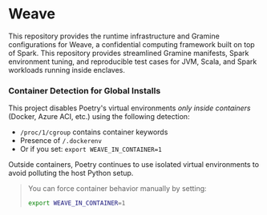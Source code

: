 # Weave

This repository provides the runtime infrastructure and Gramine configurations for Weave, a confidential computing framework built on top of Spark. This repository provides streamlined Gramine manifests, Spark environment tuning, and reproducible test cases for JVM, Scala, and Spark workloads running inside enclaves.

### Container Detection for Global Installs

This project disables Poetry's virtual environments *only inside containers* (Docker, Azure ACI, etc.) using the following detection:

- `/proc/1/cgroup` contains container keywords
- Presence of `/.dockerenv`
- Or if you set: `export WEAVE_IN_CONTAINER=1`

Outside containers, Poetry continues to use isolated virtual environments to avoid polluting the host Python setup.

> You can force container behavior manually by setting:
> ```bash
> export WEAVE_IN_CONTAINER=1
> ```
